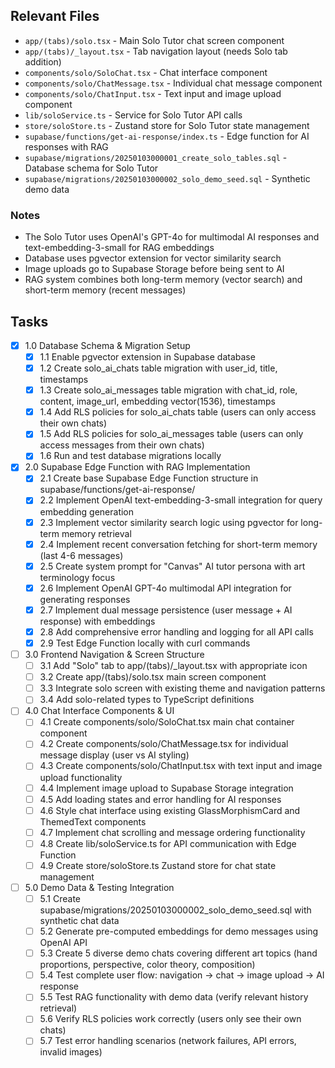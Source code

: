 ## Relevant Files

- `app/(tabs)/solo.tsx` - Main Solo Tutor chat screen component
- `app/(tabs)/_layout.tsx` - Tab navigation layout (needs Solo tab addition)
- `components/solo/SoloChat.tsx` - Chat interface component
- `components/solo/ChatMessage.tsx` - Individual chat message component
- `components/solo/ChatInput.tsx` - Text input and image upload component
- `lib/soloService.ts` - Service for Solo Tutor API calls
- `store/soloStore.ts` - Zustand store for Solo Tutor state management
- `supabase/functions/get-ai-response/index.ts` - Edge function for AI responses with RAG
- `supabase/migrations/20250103000001_create_solo_tables.sql` - Database schema for Solo Tutor
- `supabase/migrations/20250103000002_solo_demo_seed.sql` - Synthetic demo data

### Notes

- The Solo Tutor uses OpenAI's GPT-4o for multimodal AI responses and text-embedding-3-small for RAG embeddings
- Database uses pgvector extension for vector similarity search
- Image uploads go to Supabase Storage before being sent to AI
- RAG system combines both long-term memory (vector search) and short-term memory (recent messages)

## Tasks

- [x] 1.0 Database Schema & Migration Setup
  - [x] 1.1 Enable pgvector extension in Supabase database
  - [x] 1.2 Create solo_ai_chats table migration with user_id, title, timestamps
  - [x] 1.3 Create solo_ai_messages table migration with chat_id, role, content, image_url, embedding vector(1536), timestamps
  - [x] 1.4 Add RLS policies for solo_ai_chats table (users can only access their own chats)
  - [x] 1.5 Add RLS policies for solo_ai_messages table (users can only access messages from their own chats)
  - [x] 1.6 Run and test database migrations locally

- [x] 2.0 Supabase Edge Function with RAG Implementation
  - [x] 2.1 Create base Supabase Edge Function structure in supabase/functions/get-ai-response/
  - [x] 2.2 Implement OpenAI text-embedding-3-small integration for query embedding generation
  - [x] 2.3 Implement vector similarity search logic using pgvector for long-term memory retrieval
  - [x] 2.4 Implement recent conversation fetching for short-term memory (last 4-6 messages)
  - [x] 2.5 Create system prompt for "Canvas" AI tutor persona with art terminology focus
  - [x] 2.6 Implement OpenAI GPT-4o multimodal API integration for generating responses
  - [x] 2.7 Implement dual message persistence (user message + AI response) with embeddings
  - [x] 2.8 Add comprehensive error handling and logging for all API calls
  - [x] 2.9 Test Edge Function locally with curl commands

- [ ] 3.0 Frontend Navigation & Screen Structure
  - [ ] 3.1 Add "Solo" tab to app/(tabs)/_layout.tsx with appropriate icon
  - [ ] 3.2 Create app/(tabs)/solo.tsx main screen component
  - [ ] 3.3 Integrate solo screen with existing theme and navigation patterns
  - [ ] 3.4 Add solo-related types to TypeScript definitions

- [ ] 4.0 Chat Interface Components & UI
  - [ ] 4.1 Create components/solo/SoloChat.tsx main chat container component
  - [ ] 4.2 Create components/solo/ChatMessage.tsx for individual message display (user vs AI styling)
  - [ ] 4.3 Create components/solo/ChatInput.tsx with text input and image upload functionality
  - [ ] 4.4 Implement image upload to Supabase Storage integration
  - [ ] 4.5 Add loading states and error handling for AI responses
  - [ ] 4.6 Style chat interface using existing GlassMorphismCard and ThemedText components
  - [ ] 4.7 Implement chat scrolling and message ordering functionality
  - [ ] 4.8 Create lib/soloService.ts for API communication with Edge Function
  - [ ] 4.9 Create store/soloStore.ts Zustand store for chat state management
  
- [ ] 5.0 Demo Data & Testing Integration
  - [ ] 5.1 Create supabase/migrations/20250103000002_solo_demo_seed.sql with synthetic chat data
  - [ ] 5.2 Generate pre-computed embeddings for demo messages using OpenAI API
  - [ ] 5.3 Create 5 diverse demo chats covering different art topics (hand proportions, perspective, color theory, composition)
  - [ ] 5.4 Test complete user flow: navigation → chat → image upload → AI response
  - [ ] 5.5 Test RAG functionality with demo data (verify relevant history retrieval)
  - [ ] 5.6 Verify RLS policies work correctly (users only see their own chats)
  - [ ] 5.7 Test error handling scenarios (network failures, API errors, invalid images) 